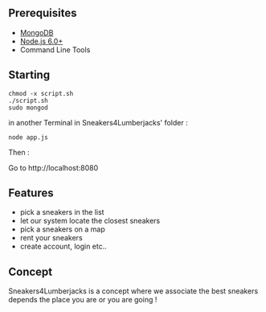 Prerequisites
-------------

- [MongoDB](https://www.mongodb.org/downloads)
- [Node.js 6.0+](http://nodejs.org)
- Command Line Tools
 
Starting
-------------

    chmod -x script.sh
    ./script.sh
    sudo mongod

  in another Terminal in Sneakers4Lumberjacks' folder :
  
    node app.js

Then :

Go to http://localhost:8080

Features
-------------

- pick a sneakers in the list
- let our system locate the closest sneakers
- pick a sneakers on a map
- rent your sneakers
- create account, login etc..

Concept
-------------

Sneakers4Lumberjacks is a concept where we associate the best sneakers depends the place you are or you are going !
